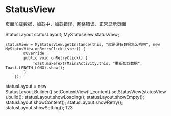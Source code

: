 # StatusView
页面加载数据，加载中，加载错误，网络错误，正常显示页面

 StatusLayout statusLayout;
 MyStatusView statusView;
  
    statusView = MyStatusView.getInstance(this, "就是没有数据怎么招吧", new MyStatusView.onRetryClickLister() {
            @Override
            public void onRetryClick() {
                Toast.makeText(Main2Activity.this, "重新加载数据", Toast.LENGTH_LONG).show();
            }
        });
  statusLayout =
                new StatusLayout.Builder().setContentView(ll_content).setStatusView(statusView).build();
  statusLayout.showLoading();
  statusLayout.showEmpty();
  statusLayout.showContent();
  statusLayout.showRetry();
  statusLayout.showSetting();
  123
                 
   
